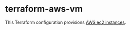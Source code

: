 # terraform-aws-vm

This Terraform configuration provisions [AWS ec2 instances](https://registry.terraform.io/providers/hashicorp/aws/latest/docs/resources/instance).
